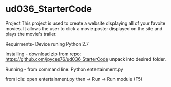 # ud036_StarterCode
Project
	This project is used to create a website displaying all of your favoite movies. It allows the user to click a movie poster displayed on the site and plays the movie's trailer.

Requirments- Device runing Python 2.7 

Installing - download zip from repo: https://github.com/jpyces76/ud036_StarterCode unpack into desired folder. 

Running - from command line: Python entertainment.py

from idle: open entertainment.py then -> Run -> Run module (F5)
